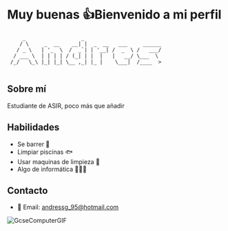 # Muy buenas 👍Bienvenido a mi perfil

```
     _                  _             
    / \     _  __    __| |  _  __   ___     ______                    
   / _ \   | '_  \  /  _`| | '__| /  _  \ /   ___/                    
  / ___ \  | | | | / (_| | |  |   |   __/ \___  \                
 /_/   \_\ |_| |_| \__ ,_| |_ |    \___|  /____  >                   
                                                                     
```

 





## Sobre mí
Estudiante de ASIR, poco más que añadir

## Habilidades
- Se barrer 🧹
- Limpiar piscinas 🐟
- Usar maquinas de limpieza 🧽
- Algo de informática 🧑🏻‍💻



## Contacto
- 📧 Email: andressg_95@hotmail.com


 ![GcseComputerGIF](https://github.com/user-attachments/assets/92e47fab-260d-4ade-b18c-34eee2f11a2b)





